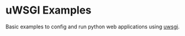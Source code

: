 uWSGI Examples
==============

Basic examples to config and run python web applications using [uwsgi](http://uwsgi-docs.readthedocs.io/en/latest/index.html).

